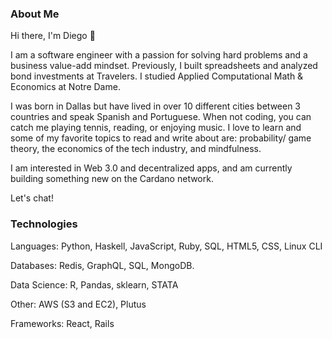 ### About Me

Hi there, I'm Diego 👋

I am a software engineer with a passion for solving hard problems and a business value-add mindset. Previously, I built spreadsheets and analyzed bond investments at Travelers. I studied Applied Computational Math & Economics at Notre Dame.

I was born in Dallas but have lived in over 10 different cities between 3 countries and speak Spanish and Portuguese. When not coding, you can catch me playing tennis, reading, or enjoying music. I love to learn and some of my favorite topics to read and write about are: probability/ game theory, the economics of the tech industry, and mindfulness.

I am interested in Web 3.0 and decentralized apps, and am currently building something new on the Cardano network.

Let's chat!


### Technologies

Languages: Python, Haskell, JavaScript, Ruby, SQL, HTML5, CSS, Linux CLI

Databases: Redis, GraphQL, SQL, MongoDB. 

Data Science: R, Pandas, sklearn, STATA

Other: AWS (S3 and EC2), Plutus

Frameworks: React, Rails




<!--
**castanedadiego/castanedadiego** is a ✨ _special_ ✨ repository because its `README.md` (this file) appears on your GitHub profile.

Here are some ideas to get you started:

- 🔭 I’m currently working on ...
- 🌱 I’m currently learning ...
- 👯 I’m looking to collaborate on ...
- 🤔 I’m looking for help with ...
- 💬 Ask me about ...
- 📫 How to reach me: ...
- 😄 Pronouns: ...
- ⚡ Fun fact: ...
-->
